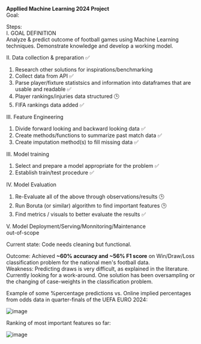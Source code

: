 **Appllied Machine Learning 2024 Project**  
Goal: 

Steps:  
I. GOAL DEFINITION  
Analyze & predict outcome of football games using Machine Learning techniques. Demonstrate knowledge and develop a working model.  
  
II. Data collection & preparation ✅  
  1. Research other solutions for inspirations/benchmarking  
  2. Collect data from API ✅  
  3. Parse player/fixture statistsics and information into dataframes that are usable and readable ✅  
  4. Player rankings/injuries data structured 🕒  
  5. FIFA rankings data added ✅
  
III. Feature Engineering  
  1. Divide forward looking and backward looking data ✅  
  2. Create methods/functions to summarize past match data ✅  
  3. Create imputation method(s) to fill missing data ✅
  
III. Model training   
  1. Select and prepare a model appropriate for the problem ✅  
  2. Establish train/test procedure ✅
  
IV. Model Evaluation  
  1. Re-Evaluate all of the above through observations/results 🕒
  2. Run Boruta (or similar) algorithm to find important features 🕒 
  3. Find metrics / visuals to better evaluate the results ✅
  
V. Model Deployment/Serving/Monnitoring/Maintenance  
  out-of-scope  
    

Current state: Code needs cleaning but functional.
  
Outcome: Achieved **~60% accuracy and ~56% F1 score** on Win/Draw/Loss classification problem for the national men's football data.  
Weakness: Predicting draws is very difficult, as explained in the literature. Currently looking for a work-around. One solution has been oversampling or the changing of case-weights in the classification problem.  
  
Example of some %percentage predictions vs. Online implied percentages from odds data in quarter-finals of the UEFA EURO 2024:  
  
![image](https://github.com/user-attachments/assets/b297bd9e-b684-462c-adc6-71bb61d1c300)
  
Ranking of most important features so far:  
  
![image](https://github.com/user-attachments/assets/39a00f76-78b6-42ef-b164-3d1c205256d2)
  
